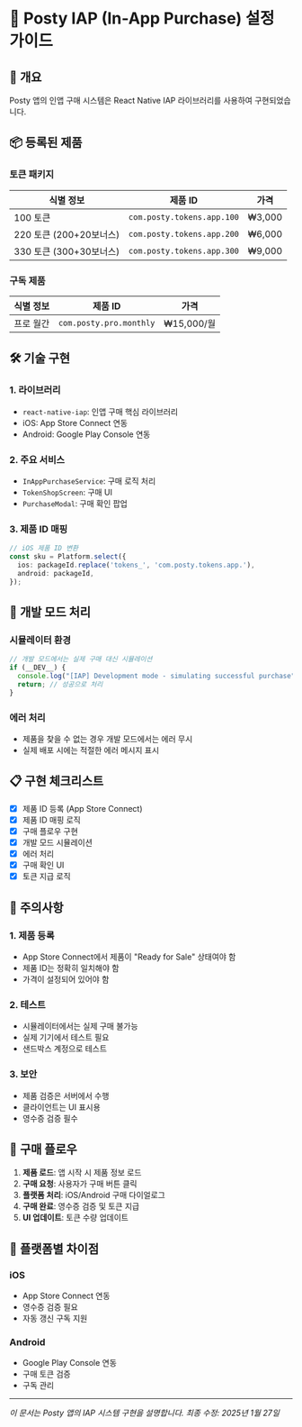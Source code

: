 # 📱 Posty IAP (In-App Purchase) 설정 가이드

## 🎯 개요

Posty 앱의 인앱 구매 시스템은 React Native IAP 라이브러리를 사용하여 구현되었습니다.

## 📦 등록된 제품

### 토큰 패키지
| 식별 정보 | 제품 ID | 가격 |
|-----------|---------|------|
| 100 토큰 | `com.posty.tokens.app.100` | ₩3,000 |
| 220 토큰 (200+20보너스) | `com.posty.tokens.app.200` | ₩6,000 |
| 330 토큰 (300+30보너스) | `com.posty.tokens.app.300` | ₩9,000 |

### 구독 제품
| 식별 정보 | 제품 ID | 가격 |
|-----------|---------|------|
| 프로 월간 | `com.posty.pro.monthly` | ₩15,000/월 |

## 🛠️ 기술 구현

### 1. 라이브러리
- `react-native-iap`: 인앱 구매 핵심 라이브러리
- iOS: App Store Connect 연동
- Android: Google Play Console 연동

### 2. 주요 서비스
- `InAppPurchaseService`: 구매 로직 처리
- `TokenShopScreen`: 구매 UI
- `PurchaseModal`: 구매 확인 팝업

### 3. 제품 ID 매핑
```typescript
// iOS 제품 ID 변환
const sku = Platform.select({
  ios: packageId.replace('tokens_', 'com.posty.tokens.app.'),
  android: packageId,
});
```

## 🔧 개발 모드 처리

### 시뮬레이터 환경
```typescript
// 개발 모드에서는 실제 구매 대신 시뮬레이션
if (__DEV__) {
  console.log("[IAP] Development mode - simulating successful purchase");
  return; // 성공으로 처리
}
```

### 에러 처리
- 제품을 찾을 수 없는 경우 개발 모드에서는 에러 무시
- 실제 배포 시에는 적절한 에러 메시지 표시

## 📋 구현 체크리스트

- [x] 제품 ID 등록 (App Store Connect)
- [x] 제품 ID 매핑 로직
- [x] 구매 플로우 구현
- [x] 개발 모드 시뮬레이션
- [x] 에러 처리
- [x] 구매 확인 UI
- [x] 토큰 지급 로직

## 🚨 주의사항

### 1. 제품 등록
- App Store Connect에서 제품이 "Ready for Sale" 상태여야 함
- 제품 ID는 정확히 일치해야 함
- 가격이 설정되어 있어야 함

### 2. 테스트
- 시뮬레이터에서는 실제 구매 불가능
- 실제 기기에서 테스트 필요
- 샌드박스 계정으로 테스트

### 3. 보안
- 제품 검증은 서버에서 수행
- 클라이언트는 UI 표시용
- 영수증 검증 필수

## 🔄 구매 플로우

1. **제품 로드**: 앱 시작 시 제품 정보 로드
2. **구매 요청**: 사용자가 구매 버튼 클릭
3. **플랫폼 처리**: iOS/Android 구매 다이얼로그
4. **구매 완료**: 영수증 검증 및 토큰 지급
5. **UI 업데이트**: 토큰 수량 업데이트

## 📱 플랫폼별 차이점

### iOS
- App Store Connect 연동
- 영수증 검증 필요
- 자동 갱신 구독 지원

### Android
- Google Play Console 연동
- 구매 토큰 검증
- 구독 관리

---

*이 문서는 Posty 앱의 IAP 시스템 구현을 설명합니다.*
*최종 수정: 2025년 1월 27일*
